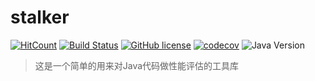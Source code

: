 # stalker

[![HitCount](http://hits.dwyl.io/blinkfox/stalker.svg)](http://hits.dwyl.io/blinkfox/stalker) [![Build Status](https://secure.travis-ci.org/blinkfox/stalker.svg)](https://travis-ci.org/blinkfox/stalker) [![GitHub license](https://img.shields.io/github/license/blinkfox/stalker.svg)](https://github.com/blinkfox/stalker/blob/master/LICENSE) [![codecov](https://codecov.io/gh/blinkfox/stalker/branch/master/graph/badge.svg)](https://codecov.io/gh/blinkfox/stalker) ![Java Version](https://img.shields.io/badge/Java-%3E%3D%208-blue.svg)

> 这是一个简单的用来对Java代码做性能评估的工具库
